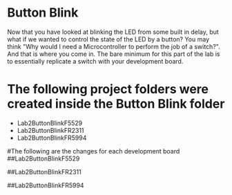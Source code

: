 # Button Blink
Now that you have looked at blinking the LED from some built in delay, but what if we wanted to control the state of the LED by a button? You may think "Why would I need a Microcontroller to perform the job of a switch?". And that is where you come in. The bare minimum for this part of the lab is to essentially replicate a switch with your development board.

# The following project folders were created inside the Button Blink folder
* Lab2ButtonBlinkF5529
* Lab2ButtonBlinkFR2311
* Lab2ButtonBlinkFR5994

#The following are the changes for each development board
##Lab2ButtonBlinkF5529

##Lab2ButtonBlinkFR2311

##Lab2ButtonBlinkFR5994
